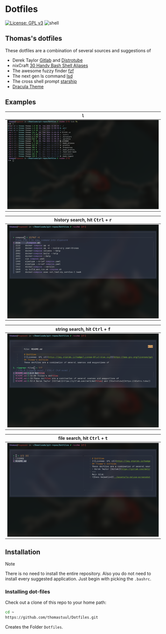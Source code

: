 # Dotfiles
[![License: GPL v3](https://img.shields.io/badge/License-GPLv3-blue.svg)](https://www.gnu.org/licenses/gpl-3.0)
![shell](https://img.shields.io/badge/Shell-Bash-blue)

## Thomas's dotfiles
These dotfiles are a combination of several sources and suggestions of
* Derek Taylor [Gitlab](https://gitlab.com/dwt1/dotfiles) and [Distrotube](https://distro.tube/)
* nixCraft [30 Handy Bash Shell Aliases](https://www.cyberciti.biz/tips/bash-aliases-mac-centos-linux-unix.html)
* The awesome fuzzy finder [fzf](https://github.com/junegunn/fzf?tab=readme-ov-file#key-bindings-for-command-line)
* The next gen ls command [lsd](https://github.com/lsd-rs/lsd)
* The cross shell prompt [starship](https://starship.rs/)
* [Dracula Theme](https://github.com/dracula/dracula-theme)

## Examples

| <b>```l```<b>                                                                |
-----------------------------------------------------------------|
| <img src="https://raw.githubusercontent.com/thomastuul/Dotfiles/assets/ls-deluxe-screenshot.png" width="500px" alt="listing"> |

| <b>history search, hit <kbd>Ctrl</kbd> + <kbd>r</kbd><b>                                                                     |
-----------------------------------------------------------------|
| <img src="https://raw.githubusercontent.com/thomastuul/Dotfiles/assets/fzf-history-search.png" width="500px" alt="history search"> |

| <b>string search, hit <kbd>Ctrl</kbd> + <kbd>f</kbd><b>                                                                     |
-----------------------------------------------------------------|
| <img src="https://raw.githubusercontent.com/thomastuul/Dotfiles/assets/fzf-ripgrep-string-search.png" width="500px" alt="string search"> |

| <b>file search, hit <kbd>Ctrl</kbd> + <kbd>t</kbd><b>                                                                     |
-----------------------------------------------------------------|
| <img src="https://raw.githubusercontent.com/thomastuul/Dotfiles/assets/fzf-file-search.png" width="500px" alt="file search"> |

## Installation
> [!Note]
>
> There is no need to install the entire repository. Also you do not need to install every suggested application. Just begin with picking the `.bashrc`.
### Installing dot-files
Check out a clone of this repo to your home path:
```bash
cd ~
https://github.com/thomastuul/Dotfiles.git
```
Creates the Folder `Dotfiles`.
